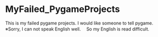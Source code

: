 # MyFailed_PygameProjects
This is my failed pygame projects.
I would like someone to tell pygame.
※Sorry, I can not speak English well.
　So my English is read difficult.
